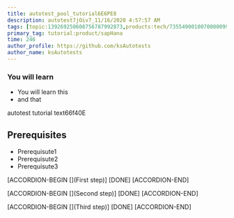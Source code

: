 ```yaml
---
title: autotest_pool_tutorial6E6PE8
description: autotest7jOiv7_11/16/2020 4:57:57 AM
tags: [topic:139269250608756787992873,products:tech/73554900100700000996,tutorial:experience/advanced]
primary_tag: tutorial:product/sapHana
time: 246
author_profile: https://github.com/ksAutotests
author_name: ksAutotests
---
```

### You will learn
- You will learn this
- and that

autotest tutorial text66f40E

## Prerequisites
- Prerequisute1
- Prerequisute2
- Prerequisute3

[ACCORDION-BEGIN [](First step)]
[DONE]
[ACCORDION-END]

[ACCORDION-BEGIN [](Second step)]
[DONE]
[ACCORDION-END]

[ACCORDION-BEGIN [](Third step)]
[DONE]
[ACCORDION-END]

